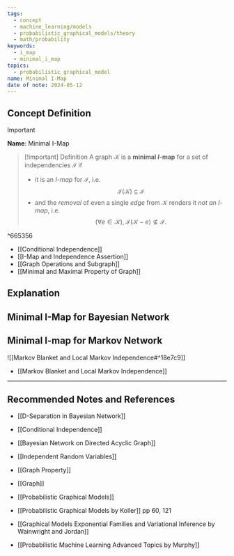 ```yaml
---
tags:
  - concept
  - machine_learning/models
  - probabilistic_graphical_models/theory
  - math/probability
keywords:
  - i_map
  - minimal_i_map
topics:
  - probabilistic_graphical_model
name: Minimal I-Map
date of note: 2024-05-12
---
```


## Concept Definition

>[!important]
>**Name**: Minimal I-Map

>[!important] Definition
>A graph $\mathcal{K}$ is a **minimal $I$-map** for a set of independencies $\mathcal{I}$ if 
>- it is an *$I$-map* for $\mathcal{I}$, i.e. $$\mathcal{I}(\mathcal{K}) \subseteq \mathcal{I}$$
>- and the *removal* of even a single *edge* from $\mathcal{K}$ renders it *not an $I$-map*, i.e. $$(\forall e \in \mathcal{K}),\; \mathcal{I}\left(\mathcal{K} - e\right) \not\subseteq \mathcal{I}.$$

^665356

- [[Conditional Independence]]
- [[I-Map and Independence Assertion]]
- [[Graph Operations and Subgraph]]
- [[Minimal and Maximal Property of Graph]]


## Explanation


## Minimal I-Map for Bayesian Network



## Minimal I-map for Markov Network

![[Markov Blanket and Local Markov Independence#^18e7c9]]

- [[Markov Blanket and Local Markov Independence]]



-----------
##  Recommended Notes and References



- [[D-Separation in Bayesian Network]]
- [[Conditional Independence]]
- [[Bayesian Network on Directed Acyclic Graph]]
- [[Independent Random Variables]]


- [[Graph Property]]
- [[Graph]]
- [[Probabilistic Graphical Models]]


- [[Probabilistic Graphical Models by Koller]] pp 60, 121
- [[Graphical Models Exponential Families and Variational Inference by Wainwright and Jordan]]
- [[Probabilistic Machine Learning Advanced Topics by Murphy]]
